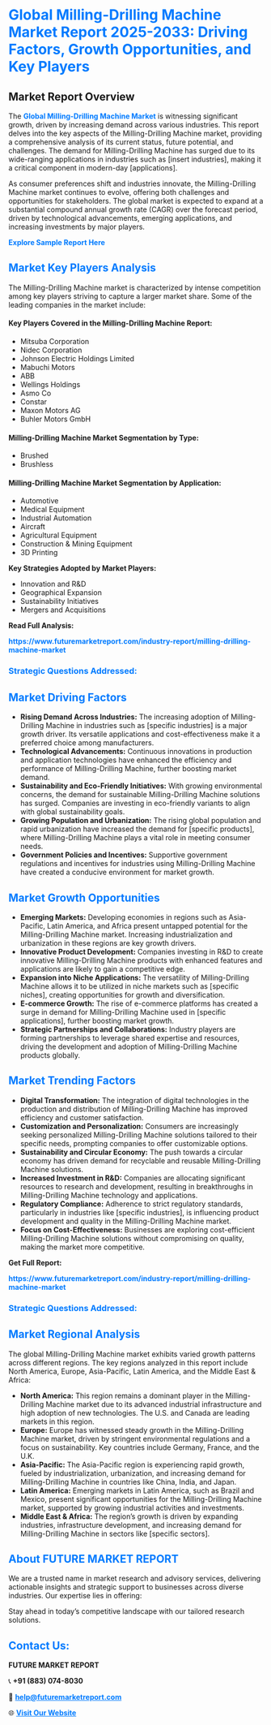 <h1 style="color: #007BFF;">Global Milling-Drilling Machine Market Report 2025-2033: Driving Factors, Growth Opportunities, and Key Players</h1>

<section id="overview">
<h2>Market Report Overview</h2>
<p>The <a href="https://www.futuremarketreport.com/industry-report/milling-drilling-machine-market" style="color: #007BFF; text-decoration: none;"><strong>Global Milling-Drilling Machine Market</strong></a> is witnessing significant growth, driven by increasing demand across various industries. This report delves into the key aspects of the Milling-Drilling Machine market, providing a comprehensive analysis of its current status, future potential, and challenges. The demand for Milling-Drilling Machine has surged due to its wide-ranging applications in industries such as [insert industries], making it a critical component in modern-day [applications].</p>
<p>As consumer preferences shift and industries innovate, the Milling-Drilling Machine market continues to evolve, offering both challenges and opportunities for stakeholders. The global market is expected to expand at a substantial compound annual growth rate (CAGR) over the forecast period, driven by technological advancements, emerging applications, and increasing investments by major players.</p>
</section>

<section id="overview">
<p><a href="https://www.futuremarketreport.com/request-sample/reportId=33629" style="color: #007BFF; text-decoration: none;"><strong>Explore Sample Report Here</strong></a></p>
</section>

<section id="key-players">
<h2 style="color: #007BFF;">Market Key Players Analysis</h2>
<p>The Milling-Drilling Machine market is characterized by intense competition among key players striving to capture a larger market share. Some of the leading companies in the market include:</p>
<h4>Key Players Covered in the Milling-Drilling Machine Report:</h4>
<ul><li>Mitsuba Corporation</li><li>Nidec Corporation</li><li>Johnson Electric Holdings Limited</li><li>Mabuchi Motors</li><li>ABB</li><li>Wellings Holdings</li><li>Asmo Co</li><li>Constar</li><li>Maxon Motors AG</li><li>Buhler Motors GmbH</li></ul>
<h4>Milling-Drilling Machine Market Segmentation by Type:</h4>
<ul><li>Brushed</li><li>Brushless</li></ul>

<h4>Milling-Drilling Machine Market Segmentation by Application:</h4>
<ul><li>Automotive</li><li>Medical Equipment</li><li>Industrial Automation</li><li>Aircraft</li><li>Agricultural Equipment</li><li>Construction &amp; Mining Equipment</li><li>3D Printing</li></ul>
<p><strong>Key Strategies Adopted by Market Players:</strong></p>
<ul>
<li>Innovation and R&D</li>
<li>Geographical Expansion</li>
<li>Sustainability Initiatives</li>
<li>Mergers and Acquisitions</li>
</ul>
</section>

<section>
<p><strong>Read Full Analysis: </strong></p><a href="https://www.futuremarketreport.com/industry-report/milling-drilling-machine-market" style="color: #007BFF; text-decoration: none;"><strong>https://www.futuremarketreport.com/industry-report/milling-drilling-machine-market</strong></a>
<h3 style="color: #007BFF;">Strategic Questions Addressed:</h3>
</section>

<section id="driving-factors">
<h2 style="color: #007BFF;">Market Driving Factors</h2>
<ul>
<li><strong>Rising Demand Across Industries:</strong> The increasing adoption of Milling-Drilling Machine in industries such as [specific industries] is a major growth driver. Its versatile applications and cost-effectiveness make it a preferred choice among manufacturers.</li>
<li><strong>Technological Advancements:</strong> Continuous innovations in production and application technologies have enhanced the efficiency and performance of Milling-Drilling Machine, further boosting market demand.</li>
<li><strong>Sustainability and Eco-Friendly Initiatives:</strong> With growing environmental concerns, the demand for sustainable Milling-Drilling Machine solutions has surged. Companies are investing in eco-friendly variants to align with global sustainability goals.</li>
<li><strong>Growing Population and Urbanization:</strong> The rising global population and rapid urbanization have increased the demand for [specific products], where Milling-Drilling Machine plays a vital role in meeting consumer needs.</li>
<li><strong>Government Policies and Incentives:</strong> Supportive government regulations and incentives for industries using Milling-Drilling Machine have created a conducive environment for market growth.</li>
</ul>
</section>

<section id="growth-opportunities">
<h2 style="color: #007BFF;">Market Growth Opportunities</h2>
<ul>
<li><strong>Emerging Markets:</strong> Developing economies in regions such as Asia-Pacific, Latin America, and Africa present untapped potential for the Milling-Drilling Machine market. Increasing industrialization and urbanization in these regions are key growth drivers.</li>
<li><strong>Innovative Product Development:</strong> Companies investing in R&D to create innovative Milling-Drilling Machine products with enhanced features and applications are likely to gain a competitive edge.</li>
<li><strong>Expansion into Niche Applications:</strong> The versatility of Milling-Drilling Machine allows it to be utilized in niche markets such as [specific niches], creating opportunities for growth and diversification.</li>
<li><strong>E-commerce Growth:</strong> The rise of e-commerce platforms has created a surge in demand for Milling-Drilling Machine used in [specific applications], further boosting market growth.</li>
<li><strong>Strategic Partnerships and Collaborations:</strong> Industry players are forming partnerships to leverage shared expertise and resources, driving the development and adoption of Milling-Drilling Machine products globally.</li>
</ul>
</section>

<section id="trending-factors">
<h2 style="color: #007BFF;">Market Trending Factors</h2>
<ul>
<li><strong>Digital Transformation:</strong> The integration of digital technologies in the production and distribution of Milling-Drilling Machine has improved efficiency and customer satisfaction.</li>
<li><strong>Customization and Personalization:</strong> Consumers are increasingly seeking personalized Milling-Drilling Machine solutions tailored to their specific needs, prompting companies to offer customizable options.</li>
<li><strong>Sustainability and Circular Economy:</strong> The push towards a circular economy has driven demand for recyclable and reusable Milling-Drilling Machine solutions.</li>
<li><strong>Increased Investment in R&D:</strong> Companies are allocating significant resources to research and development, resulting in breakthroughs in Milling-Drilling Machine technology and applications.</li>
<li><strong>Regulatory Compliance:</strong> Adherence to strict regulatory standards, particularly in industries like [specific industries], is influencing product development and quality in the Milling-Drilling Machine market.</li>
<li><strong>Focus on Cost-Effectiveness:</strong> Businesses are exploring cost-efficient Milling-Drilling Machine solutions without compromising on quality, making the market more competitive.</li>
</ul>
</section>

<section>
<p><strong>Get Full Report: </strong></p><a href="https://www.futuremarketreport.com/industry-report/milling-drilling-machine-market" style="color: #007BFF; text-decoration: none;"><strong>https://www.futuremarketreport.com/industry-report/milling-drilling-machine-market</strong></a>
<h3 style="color: #007BFF;">Strategic Questions Addressed:</h3>
</section>


<section id="regional-analysis">
<h2 style="color: #007BFF;">Market Regional Analysis</h2>
<p>The global Milling-Drilling Machine market exhibits varied growth patterns across different regions. The key regions analyzed in this report include North America, Europe, Asia-Pacific, Latin America, and the Middle East & Africa:</p>
<ul>
<li><strong>North America:</strong> This region remains a dominant player in the Milling-Drilling Machine market due to its advanced industrial infrastructure and high adoption of new technologies. The U.S. and Canada are leading markets in this region.</li>
<li><strong>Europe:</strong> Europe has witnessed steady growth in the Milling-Drilling Machine market, driven by stringent environmental regulations and a focus on sustainability. Key countries include Germany, France, and the U.K.</li>
<li><strong>Asia-Pacific:</strong> The Asia-Pacific region is experiencing rapid growth, fueled by industrialization, urbanization, and increasing demand for Milling-Drilling Machine in countries like China, India, and Japan.</li>
<li><strong>Latin America:</strong> Emerging markets in Latin America, such as Brazil and Mexico, present significant opportunities for the Milling-Drilling Machine market, supported by growing industrial activities and investments.</li>
<li><strong>Middle East & Africa:</strong> The region’s growth is driven by expanding industries, infrastructure development, and increasing demand for Milling-Drilling Machine in sectors like [specific sectors].</li>
</ul>
</section>

<footer>
<h2 style="color: #007BFF;">About FUTURE MARKET REPORT</h2>
<p>We are a trusted name in market research and advisory services, delivering actionable insights and strategic support to businesses across diverse industries. Our expertise lies in offering:</p>

<p>Stay ahead in today’s competitive landscape with our tailored research solutions.</p>

<h2 style="color: #007BFF;">Contact Us:</h2>
<p><strong>FUTURE MARKET REPORT</strong></p>
<p>📞 <strong>+91 (883) 074-8030</strong></p>
<p>📧 <strong><a href="mailto:help@futuremarketreport.com" style="color: #007BFF;">help@futuremarketreport.com</a></strong></p>
<p>🌐 <strong><a href="https://www.futuremarketreport.com/" style="color: #007BFF;">Visit Our Website</a></strong></p>
</footer>